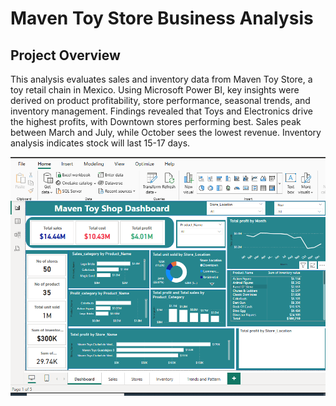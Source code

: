 # Maven Toy Store Business Analysis

## Project Overview
This analysis evaluates sales and inventory data from Maven Toy Store, a toy retail chain in Mexico. Using Microsoft Power BI, key insights were derived on product profitability, store performance, seasonal trends, and inventory management. Findings revealed that Toys and Electronics drive the highest profits, with Downtown stores performing best. Sales peak between March and July, while October sees the lowest revenue. Inventory analysis indicates stock will last 15-17 days.

![image alt](https://github.com/DamolaObembe/Power-Bi-Project/blob/7b90dce11655237d60f2f2932b8f41d32ec8ccca/Screenshot%20(1).png)
